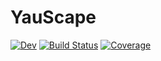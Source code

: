 # YauScape

<!-- [![Stable](https://img.shields.io/badge/docs-stable-blue.svg)](https://rice8y.github.io/YauScape.jl/stable/) -->
[![Dev](https://img.shields.io/badge/docs-dev-blue.svg)](https://rice8y.github.io/YauScape.jl/dev/)
[![Build Status](https://github.com/rice8y/YauScape.jl/actions/workflows/CI.yml/badge.svg?branch=main)](https://github.com/rice8y/YauScape.jl/actions/workflows/CI.yml?query=branch%3Amain)
[![Coverage](https://codecov.io/gh/rice8y/YauScape.jl/branch/main/graph/badge.svg)](https://codecov.io/gh/rice8y/YauScape.jl)
